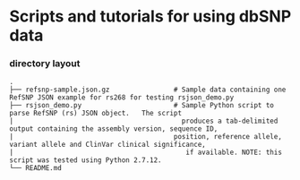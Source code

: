 Scripts and tutorials for using dbSNP data
============================

### directory layout

    .
    ├── refsnp-sample.json.gz                # Sample data containing one RefSNP JSON example for rs268 for testing rsjson_demo.py  
    ├── rsjson_demo.py                       # Sample Python script to parse RefSNP (rs) JSON object.   The script
    |                                          produces a tab-delimited output containing the assembly version, sequence ID, 
    |                                        position, reference allele, variant allele and ClinVar clinical significance, 
    |                                           if available. NOTE: this script was tested using Python 2.7.12.
    └── README.md
